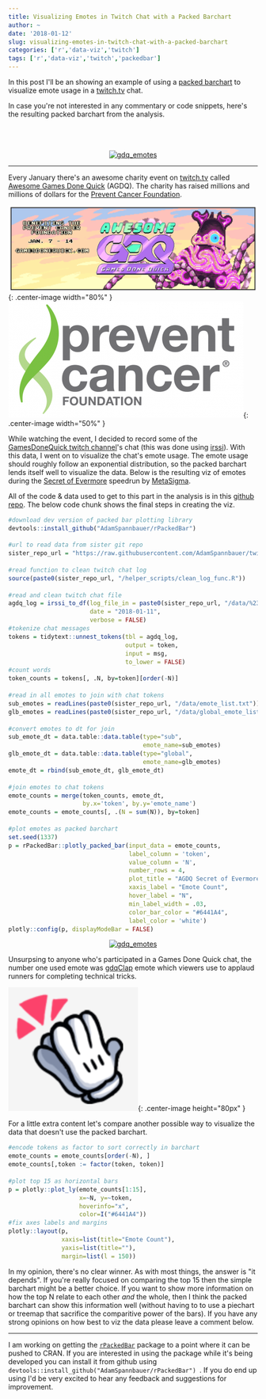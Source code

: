 ```yaml
---
title: Visualizing Emotes in Twitch Chat with a Packed Barchart
author: ~
date: '2018-01-12'
slug: visualizing-emotes-in-twitch-chat-with-a-packed-barchart
categories: ['r','data-viz','twitch']
tags: ['r','data-viz','twitch','packedbar']
---
```


In this post I'll be an showing an example of using a [packed barchart](https://community.jmp.com/t5/JMP-Blog/Introducing-packed-bars-a-new-chart-form/ba-p/39972) to visualize emote usage in a [twitch.tv](https://www.twitch.tv) chat.

In case you're not interested in any commentary or code snippets, here's the resulting packed barchart from the analysis.

<br>
<br>
<br>

<div>
    <a href="https://plot.ly/~spannbaueradam/7/?share_key=GOlMekhI3m0zBK7FJnINzQ" target="_blank" title="gdq_emotes" style="display: block; text-align: center;"><img src="https://plot.ly/~spannbaueradam/7.png?share_key=GOlMekhI3m0zBK7FJnINzQ" alt="gdq_emotes" style="max-width: 100%;width: 600px;"  width="600" onerror="this.onerror=null;this.src='https://plot.ly/404.png';" /></a>
    <script data-plotly="spannbaueradam:7" sharekey-plotly="GOlMekhI3m0zBK7FJnINzQ" src="https://plot.ly/embed.js" async></script>
</div>

****

Every January there's an awesome charity event on [twitch.tv](https://www.twitch.tv/gamesdonequick) called [Awesome Games Done Quick](https://gamesdonequick.com/) (AGDQ).  The charity has raised millions and millions of dollars for the [Prevent Cancer Foundation](https://preventcancer.org/).

![](/assets/2018/01/agdq_logo.png){: .center-image width="80%" }
![](/assets/2018/01/pcf_logo.png){: .center-image width="50%" }

While watching the event, I decided to record some of the [GamesDoneQuick twitch channel](https://www.twitch.tv/gamesdonequick)'s chat (this was done using [irssi](https://irssi.org/)).  With this data, I went on to visualize the chat's emote usage.  The emote usage should roughly follow an exponential distribution, so the packed barchart lends itself well to visualize the data.  Below is the resulting viz of emotes during the [Secret of Evermore](https://en.wikipedia.org/wiki/Secret_of_Evermore) speedrun by [MetaSigma](https://www.twitch.tv/metasigma).

All of the code & data used to get to this part in the analysis is in this [github repo](https://github.com/AdamSpannbauer/twitch_packed_bar).  The below code chunk shows the final steps in creating the viz.

```r
#download dev version of packed bar plotting library
devtools::install_github("AdamSpannbauer/rPackedBar")

#url to read data from sister git repo
sister_repo_url = "https://raw.githubusercontent.com/AdamSpannbauer/twitch_packed_bar/master"

#read function to clean twitch chat log
source(paste0(sister_repo_url, "/helper_scripts/clean_log_func.R"))

#read and clean twitch chat file
agdq_log = irssi_to_df(log_file_in = paste0(sister_repo_url, "/data/%23gamesdonequick.log"),
                       date = "2018-01-11",
                       verbose = FALSE)
#tokenize chat messages
tokens = tidytext::unnest_tokens(tbl = agdq_log, 
                                 output = token, 
                                 input = msg, 
                                 to_lower = FALSE)
#count words
token_counts = tokens[, .N, by=token][order(-N)]

#read in all emotes to join with chat tokens
sub_emotes = readLines(paste0(sister_repo_url, "/data/emote_list.txt"))
glb_emotes = readLines(paste0(sister_repo_url, "/data/global_emote_list.txt"))

#convert emotes to dt for join
sub_emote_dt = data.table::data.table(type="sub", 
                                      emote_name=sub_emotes)
glb_emote_dt = data.table::data.table(type="global", 
                                      emote_name=glb_emotes)
emote_dt = rbind(sub_emote_dt, glb_emote_dt)

#join emotes to chat tokens
emote_counts = merge(token_counts, emote_dt, 
                     by.x='token', by.y='emote_name')
emote_counts = emote_counts[, .(N = sum(N)), by=token]

#plot emotes as packed barchart
set.seed(1337)
p = rPackedBar::plotly_packed_bar(input_data = emote_counts,
                                  label_column = 'token',
                                  value_column = 'N',
                                  number_rows = 4,
                                  plot_title = "AGDQ Secret of Evermore: Emotes in Chat",
                                  xaxis_label = "Emote Count",
                                  hover_label = "N",
                                  min_label_width = .03,
                                  color_bar_color = "#6441A4",
                                  label_color = 'white')
plotly::config(p, displayModeBar = FALSE)
```

<div>
    <a href="https://plot.ly/~spannbaueradam/7/?share_key=GOlMekhI3m0zBK7FJnINzQ" target="_blank" title="gdq_emotes" style="display: block; text-align: center;"><img src="https://plot.ly/~spannbaueradam/7.png?share_key=GOlMekhI3m0zBK7FJnINzQ" alt="gdq_emotes" style="max-width: 100%;width: 600px;"  width="600" onerror="this.onerror=null;this.src='https://plot.ly/404.png';" /></a>
    <script data-plotly="spannbaueradam:7" sharekey-plotly="GOlMekhI3m0zBK7FJnINzQ" src="https://plot.ly/embed.js" async></script>
</div>


Unsurpsing to anyone who's participated in a Games Done Quick chat, the number one used emote was [gdqClap](https://twitchemotes.com/emotes/104869) emote which viewers use to applaud runners for completing technical tricks.

![](/assets/2018/01/gdqClap_emote.png){: .center-image height="80px" }

For a little extra content let's compare another possible way to visualize the data that doesn't use the packed barchart.

```r
#encode tokens as factor to sort correctly in barchart
emote_counts = emote_counts[order(-N), ]
emote_counts[,token := factor(token, token)]

#plot top 15 as horizontal bars
p = plotly::plot_ly(emote_counts[1:15], 
                    x=~N, y=~token,
                    hoverinfo="x",
                    color=I("#6441A4"))
#fix axes labels and margins
plotly::layout(p, 
               xaxis=list(title="Emote Count"),
               yaxis=list(title=""),
               margin=list(l = 150))
```

In my opinion, there's no clear winner.  As with most things, the answer is "it depends".  If you're really focused on comparing the top 15 then the simple barchart might be a better choice.  If you want to show more information on how the top N relate to each other *and* the whole, then I think the packed barchart can show this information well (without having to to use a piechart or treemap that sacrifice the comparitive power of the bars).  If you have any strong opinions on how best to viz the data please leave a comment below.

****

I am working on getting the [`rPackedBar`](https://github.com/AdamSpannbauer/rPackedBar) package to a point where it can be pushed to CRAN.  If you are interested in using the package while it's being developed you can install it from github using `devtools::install_github("AdamSpannbauer/rPackedBar")
`.  If you do end up using I'd be very excited to hear any feedback and suggestions for improvement.

